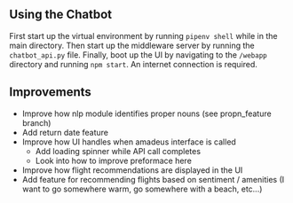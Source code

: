 ## Using the Chatbot

First start up the virtual environment by running `pipenv shell` while in the main directory. Then start up the middleware server by running the `chatbot_api.py` file. Finally, boot up the UI by navigating to the `/webapp` directory and running `npm start`. An internet connection is required. 

## Improvements 

- Improve how nlp module identifies proper nouns (see propn_feature branch)
- Add return date feature
- Improve how UI handles when amadeus interface is called
    - Add loading spinner while API call completes
    - Look into how to improve preformace here
- Improve how flight recommendations are displayed in the UI
- Add feature for recommending flights based on sentiment / amenities (I want to go somewhere warm, go somewhere with a beach, etc...)